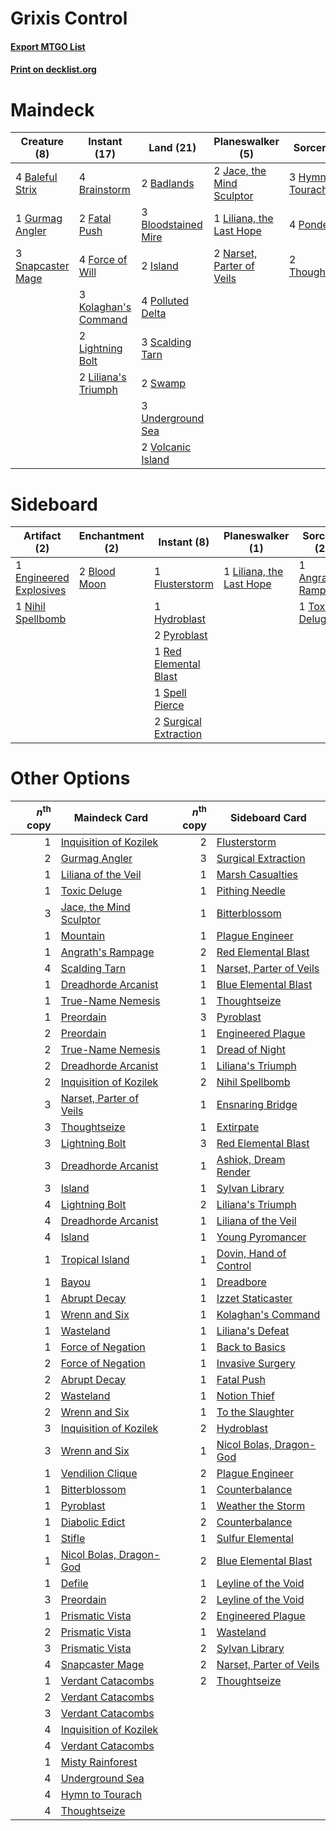 # Grixis Control

#### [Export MTGO List](../collection/Grixis%20Control/Grixis%20Control.txt)
#### [Print on decklist.org](http://decklist.org/?deckmain=2%09Badlands%0A4%09Baleful%20Strix%0A3%09Bloodstained%20Mire%0A4%09Brainstorm%0A2%09Fatal%20Push%0A4%09Force%20of%20Will%0A1%09Gurmag%20Angler%0A3%09Hymn%20to%20Tourach%0A2%09Island%0A2%09Jace,%20the%20Mind%20Sculptor%0A3%09Kolaghan's%20Command%0A2%09Lightning%20Bolt%0A2%09Liliana's%20Triumph%0A1%09Liliana,%20the%20Last%20Hope%0A2%09Narset,%20Parter%20of%20Veils%0A4%09Polluted%20Delta%0A4%09Ponder%0A3%09Scalding%20Tarn%0A3%09Snapcaster%20Mage%0A2%09Swamp%0A2%09Thoughtseize%0A3%09Underground%20Sea%0A2%09Volcanic%20Island&deckside=1%09Angrath's%20Rampage%0A2%09Blood%20Moon%0A1%09Engineered%20Explosives%0A1%09Flusterstorm%0A1%09Hydroblast%0A1%09Liliana,%20the%20Last%20Hope%0A1%09Nihil%20Spellbomb%0A2%09Pyroblast%0A1%09Red%20Elemental%20Blast%0A1%09Spell%20Pierce%0A2%09Surgical%20Extraction%0A1%09Toxic%20Deluge)
# Maindeck

|                                        Creature (8)                                        |                                         Instant (17)                                          |                                          Land (21)                                           |                                          Planeswalker (5)                                          |                                        Sorcery (9)                                         |
|--------------------------------------------------------------------------------------------|-----------------------------------------------------------------------------------------------|----------------------------------------------------------------------------------------------|----------------------------------------------------------------------------------------------------|--------------------------------------------------------------------------------------------|
|4 [Baleful Strix](http://gatherer.wizards.com/Pages/Card/Details.aspx?multiverseid=376260)  |4 [Brainstorm](http://gatherer.wizards.com/Pages/Card/Details.aspx?multiverseid=3897)          |2 [Badlands](http://gatherer.wizards.com/Pages/Card/Details.aspx?multiverseid=878)            |2 [Jace, the Mind Sculptor](http://gatherer.wizards.com/Pages/Card/Details.aspx?multiverseid=442051)|3 [Hymn to Tourach](http://gatherer.wizards.com/Pages/Card/Details.aspx?multiverseid=413634)|
|1 [Gurmag Angler](http://gatherer.wizards.com/Pages/Card/Details.aspx?multiverseid=391850)  |2 [Fatal Push](http://gatherer.wizards.com/Pages/Card/Details.aspx?multiverseid=423724)        |3 [Bloodstained Mire](http://gatherer.wizards.com/Pages/Card/Details.aspx?multiverseid=405094)|1 [Liliana, the Last Hope](http://gatherer.wizards.com/Pages/Card/Details.aspx?multiverseid=414388) |4 [Ponder](http://gatherer.wizards.com/Pages/Card/Details.aspx?multiverseid=451051)         |
|3 [Snapcaster Mage](http://gatherer.wizards.com/Pages/Card/Details.aspx?multiverseid=227676)|4 [Force of Will](http://gatherer.wizards.com/Pages/Card/Details.aspx?multiverseid=3107)       |2 [Island](http://gatherer.wizards.com/Pages/Card/Details.aspx?multiverseid=439857)           |2 [Narset, Parter of Veils](http://gatherer.wizards.com/Pages/Card/Details.aspx?multiverseid=460988)|2 [Thoughtseize](http://gatherer.wizards.com/Pages/Card/Details.aspx?multiverseid=438676)   |
|                                                                                            |3 [Kolaghan's Command](http://gatherer.wizards.com/Pages/Card/Details.aspx?multiverseid=394613)|4 [Polluted Delta](http://gatherer.wizards.com/Pages/Card/Details.aspx?multiverseid=405104)   |                                                                                                    |                                                                                            |
|                                                                                            |2 [Lightning Bolt](http://gatherer.wizards.com/Pages/Card/Details.aspx?multiverseid=806)       |3 [Scalding Tarn](http://gatherer.wizards.com/Pages/Card/Details.aspx?multiverseid=405107)    |                                                                                                    |                                                                                            |
|                                                                                            |2 [Liliana's Triumph](http://gatherer.wizards.com/Pages/Card/Details.aspx?multiverseid=461025) |2 [Swamp](http://gatherer.wizards.com/Pages/Card/Details.aspx?multiverseid=439858)            |                                                                                                    |                                                                                            |
|                                                                                            |                                                                                               |3 [Underground Sea](http://gatherer.wizards.com/Pages/Card/Details.aspx?multiverseid=886)     |                                                                                                    |                                                                                            |
|                                                                                            |                                                                                               |2 [Volcanic Island](http://gatherer.wizards.com/Pages/Card/Details.aspx?multiverseid=887)     |                                                                                                    |                                                                                            |


# Sideboard

|                                          Artifact (2)                                           |                                   Enchantment (2)                                    |                                          Instant (8)                                           |                                         Planeswalker (1)                                          |                                         Sorcery (2)                                          |
|-------------------------------------------------------------------------------------------------|--------------------------------------------------------------------------------------|------------------------------------------------------------------------------------------------|---------------------------------------------------------------------------------------------------|----------------------------------------------------------------------------------------------|
|1 [Engineered Explosives](http://gatherer.wizards.com/Pages/Card/Details.aspx?multiverseid=50139)|2 [Blood Moon](http://gatherer.wizards.com/Pages/Card/Details.aspx?multiverseid=45386)|1 [Flusterstorm](http://gatherer.wizards.com/Pages/Card/Details.aspx?multiverseid=228255)       |1 [Liliana, the Last Hope](http://gatherer.wizards.com/Pages/Card/Details.aspx?multiverseid=414388)|1 [Angrath's Rampage](http://gatherer.wizards.com/Pages/Card/Details.aspx?multiverseid=461112)|
|1 [Nihil Spellbomb](http://gatherer.wizards.com/Pages/Card/Details.aspx?multiverseid=442215)     |                                                                                      |1 [Hydroblast](http://gatherer.wizards.com/Pages/Card/Details.aspx?multiverseid=3915)           |                                                                                                   |1 [Toxic Deluge](http://gatherer.wizards.com/Pages/Card/Details.aspx?multiverseid=376559)     |
|                                                                                                 |                                                                                      |2 [Pyroblast](http://gatherer.wizards.com/Pages/Card/Details.aspx?multiverseid=4083)            |                                                                                                   |                                                                                              |
|                                                                                                 |                                                                                      |1 [Red Elemental Blast](http://gatherer.wizards.com/Pages/Card/Details.aspx?multiverseid=814)   |                                                                                                   |                                                                                              |
|                                                                                                 |                                                                                      |1 [Spell Pierce](http://gatherer.wizards.com/Pages/Card/Details.aspx?multiverseid=425876)       |                                                                                                   |                                                                                              |
|                                                                                                 |                                                                                      |2 [Surgical Extraction](http://gatherer.wizards.com/Pages/Card/Details.aspx?multiverseid=397706)|                                                                                                   |                                                                                              |


# Other Options

|*n*<sup>th</sup> copy|                                          Maindeck Card                                           |*n*<sup>th</sup> copy|                                          Sideboard Card                                          |
|--------------------:|--------------------------------------------------------------------------------------------------|--------------------:|--------------------------------------------------------------------------------------------------|
|                    1|[Inquisition of Kozilek](http://gatherer.wizards.com/Pages/Card/Details.aspx?multiverseid=416897) |                    2|[Flusterstorm](http://gatherer.wizards.com/Pages/Card/Details.aspx?multiverseid=228255)           |
|                    2|[Gurmag Angler](http://gatherer.wizards.com/Pages/Card/Details.aspx?multiverseid=391850)          |                    3|[Surgical Extraction](http://gatherer.wizards.com/Pages/Card/Details.aspx?multiverseid=397706)    |
|                    1|[Liliana of the Veil](http://gatherer.wizards.com/Pages/Card/Details.aspx?multiverseid=235597)    |                    1|[Marsh Casualties](http://gatherer.wizards.com/Pages/Card/Details.aspx?multiverseid=380238)       |
|                    1|[Toxic Deluge](http://gatherer.wizards.com/Pages/Card/Details.aspx?multiverseid=376559)           |                    1|[Pithing Needle](http://gatherer.wizards.com/Pages/Card/Details.aspx?multiverseid=129526)         |
|                    3|[Jace, the Mind Sculptor](http://gatherer.wizards.com/Pages/Card/Details.aspx?multiverseid=442051)|                    1|[Bitterblossom](http://gatherer.wizards.com/Pages/Card/Details.aspx?multiverseid=397701)          |
|                    1|[Mountain](http://gatherer.wizards.com/Pages/Card/Details.aspx?multiverseid=439859)               |                    1|[Plague Engineer](http://gatherer.wizards.com/Pages/Card/Details.aspx?multiverseid=464049)        |
|                    1|[Angrath's Rampage](http://gatherer.wizards.com/Pages/Card/Details.aspx?multiverseid=461112)      |                    2|[Red Elemental Blast](http://gatherer.wizards.com/Pages/Card/Details.aspx?multiverseid=814)       |
|                    4|[Scalding Tarn](http://gatherer.wizards.com/Pages/Card/Details.aspx?multiverseid=405107)          |                    1|[Narset, Parter of Veils](http://gatherer.wizards.com/Pages/Card/Details.aspx?multiverseid=460988)|
|                    1|[Dreadhorde Arcanist](http://gatherer.wizards.com/Pages/Card/Details.aspx?multiverseid=461052)    |                    1|[Blue Elemental Blast](http://gatherer.wizards.com/Pages/Card/Details.aspx?multiverseid=694)      |
|                    1|[True-Name Nemesis](http://gatherer.wizards.com/Pages/Card/Details.aspx?multiverseid=446104)      |                    1|[Thoughtseize](http://gatherer.wizards.com/Pages/Card/Details.aspx?multiverseid=438676)           |
|                    1|[Preordain](http://gatherer.wizards.com/Pages/Card/Details.aspx?multiverseid=405347)              |                    3|[Pyroblast](http://gatherer.wizards.com/Pages/Card/Details.aspx?multiverseid=4083)                |
|                    2|[Preordain](http://gatherer.wizards.com/Pages/Card/Details.aspx?multiverseid=405347)              |                    1|[Engineered Plague](http://gatherer.wizards.com/Pages/Card/Details.aspx?multiverseid=13097)       |
|                    2|[True-Name Nemesis](http://gatherer.wizards.com/Pages/Card/Details.aspx?multiverseid=446104)      |                    1|[Dread of Night](http://gatherer.wizards.com/Pages/Card/Details.aspx?multiverseid=14580)          |
|                    2|[Dreadhorde Arcanist](http://gatherer.wizards.com/Pages/Card/Details.aspx?multiverseid=461052)    |                    1|[Liliana's Triumph](http://gatherer.wizards.com/Pages/Card/Details.aspx?multiverseid=461025)      |
|                    2|[Inquisition of Kozilek](http://gatherer.wizards.com/Pages/Card/Details.aspx?multiverseid=416897) |                    2|[Nihil Spellbomb](http://gatherer.wizards.com/Pages/Card/Details.aspx?multiverseid=442215)        |
|                    3|[Narset, Parter of Veils](http://gatherer.wizards.com/Pages/Card/Details.aspx?multiverseid=460988)|                    1|[Ensnaring Bridge](http://gatherer.wizards.com/Pages/Card/Details.aspx?multiverseid=15866)        |
|                    3|[Thoughtseize](http://gatherer.wizards.com/Pages/Card/Details.aspx?multiverseid=438676)           |                    1|[Extirpate](http://gatherer.wizards.com/Pages/Card/Details.aspx?multiverseid=370384)              |
|                    3|[Lightning Bolt](http://gatherer.wizards.com/Pages/Card/Details.aspx?multiverseid=806)            |                    3|[Red Elemental Blast](http://gatherer.wizards.com/Pages/Card/Details.aspx?multiverseid=814)       |
|                    3|[Dreadhorde Arcanist](http://gatherer.wizards.com/Pages/Card/Details.aspx?multiverseid=461052)    |                    1|[Ashiok, Dream Render](http://gatherer.wizards.com/Pages/Card/Details.aspx?multiverseid=461155)   |
|                    3|[Island](http://gatherer.wizards.com/Pages/Card/Details.aspx?multiverseid=439857)                 |                    1|[Sylvan Library](http://gatherer.wizards.com/Pages/Card/Details.aspx?multiverseid=2240)           |
|                    4|[Lightning Bolt](http://gatherer.wizards.com/Pages/Card/Details.aspx?multiverseid=806)            |                    2|[Liliana's Triumph](http://gatherer.wizards.com/Pages/Card/Details.aspx?multiverseid=461025)      |
|                    4|[Dreadhorde Arcanist](http://gatherer.wizards.com/Pages/Card/Details.aspx?multiverseid=461052)    |                    1|[Liliana of the Veil](http://gatherer.wizards.com/Pages/Card/Details.aspx?multiverseid=235597)    |
|                    4|[Island](http://gatherer.wizards.com/Pages/Card/Details.aspx?multiverseid=439857)                 |                    1|[Young Pyromancer](http://gatherer.wizards.com/Pages/Card/Details.aspx?multiverseid=426592)       |
|                    1|[Tropical Island](http://gatherer.wizards.com/Pages/Card/Details.aspx?multiverseid=884)           |                    1|[Dovin, Hand of Control](http://gatherer.wizards.com/Pages/Card/Details.aspx?multiverseid=461156) |
|                    1|[Bayou](http://gatherer.wizards.com/Pages/Card/Details.aspx?multiverseid=879)                     |                    1|[Dreadbore](http://gatherer.wizards.com/Pages/Card/Details.aspx?multiverseid=430622)              |
|                    1|[Abrupt Decay](http://gatherer.wizards.com/Pages/Card/Details.aspx?multiverseid=456061)           |                    1|[Izzet Staticaster](http://gatherer.wizards.com/Pages/Card/Details.aspx?multiverseid=253638)      |
|                    1|[Wrenn and Six](http://gatherer.wizards.com/Pages/Card/Details.aspx?multiverseid=464166)          |                    1|[Kolaghan's Command](http://gatherer.wizards.com/Pages/Card/Details.aspx?multiverseid=394613)     |
|                    1|[Wasteland](http://gatherer.wizards.com/Pages/Card/Details.aspx?multiverseid=413790)              |                    1|[Liliana's Defeat](http://gatherer.wizards.com/Pages/Card/Details.aspx?multiverseid=430757)       |
|                    1|[Force of Negation](http://gatherer.wizards.com/Pages/Card/Details.aspx?multiverseid=464001)      |                    1|[Back to Basics](http://gatherer.wizards.com/Pages/Card/Details.aspx?multiverseid=456642)         |
|                    2|[Force of Negation](http://gatherer.wizards.com/Pages/Card/Details.aspx?multiverseid=464001)      |                    1|[Invasive Surgery](http://gatherer.wizards.com/Pages/Card/Details.aspx?multiverseid=409811)       |
|                    2|[Abrupt Decay](http://gatherer.wizards.com/Pages/Card/Details.aspx?multiverseid=456061)           |                    1|[Fatal Push](http://gatherer.wizards.com/Pages/Card/Details.aspx?multiverseid=423724)             |
|                    2|[Wasteland](http://gatherer.wizards.com/Pages/Card/Details.aspx?multiverseid=413790)              |                    1|[Notion Thief](http://gatherer.wizards.com/Pages/Card/Details.aspx?multiverseid=442200)           |
|                    2|[Wrenn and Six](http://gatherer.wizards.com/Pages/Card/Details.aspx?multiverseid=464166)          |                    1|[To the Slaughter](http://gatherer.wizards.com/Pages/Card/Details.aspx?multiverseid=409889)       |
|                    3|[Inquisition of Kozilek](http://gatherer.wizards.com/Pages/Card/Details.aspx?multiverseid=416897) |                    2|[Hydroblast](http://gatherer.wizards.com/Pages/Card/Details.aspx?multiverseid=3915)               |
|                    3|[Wrenn and Six](http://gatherer.wizards.com/Pages/Card/Details.aspx?multiverseid=464166)          |                    1|[Nicol Bolas, Dragon-God](http://gatherer.wizards.com/Pages/Card/Details.aspx?multiverseid=463947)|
|                    1|[Vendilion Clique](http://gatherer.wizards.com/Pages/Card/Details.aspx?multiverseid=442065)       |                    2|[Plague Engineer](http://gatherer.wizards.com/Pages/Card/Details.aspx?multiverseid=464049)        |
|                    1|[Bitterblossom](http://gatherer.wizards.com/Pages/Card/Details.aspx?multiverseid=397701)          |                    1|[Counterbalance](http://gatherer.wizards.com/Pages/Card/Details.aspx?multiverseid=121159)         |
|                    1|[Pyroblast](http://gatherer.wizards.com/Pages/Card/Details.aspx?multiverseid=4083)                |                    1|[Weather the Storm](http://gatherer.wizards.com/Pages/Card/Details.aspx?multiverseid=464140)      |
|                    1|[Diabolic Edict](http://gatherer.wizards.com/Pages/Card/Details.aspx?multiverseid=442074)         |                    2|[Counterbalance](http://gatherer.wizards.com/Pages/Card/Details.aspx?multiverseid=121159)         |
|                    1|[Stifle](http://gatherer.wizards.com/Pages/Card/Details.aspx?multiverseid=382377)                 |                    1|[Sulfur Elemental](http://gatherer.wizards.com/Pages/Card/Details.aspx?multiverseid=122416)       |
|                    1|[Nicol Bolas, Dragon-God](http://gatherer.wizards.com/Pages/Card/Details.aspx?multiverseid=463947)|                    2|[Blue Elemental Blast](http://gatherer.wizards.com/Pages/Card/Details.aspx?multiverseid=694)      |
|                    1|[Defile](http://gatherer.wizards.com/Pages/Card/Details.aspx?multiverseid=464035)                 |                    1|[Leyline of the Void](http://gatherer.wizards.com/Pages/Card/Details.aspx?multiverseid=107682)    |
|                    3|[Preordain](http://gatherer.wizards.com/Pages/Card/Details.aspx?multiverseid=405347)              |                    2|[Leyline of the Void](http://gatherer.wizards.com/Pages/Card/Details.aspx?multiverseid=107682)    |
|                    1|[Prismatic Vista](http://gatherer.wizards.com/Pages/Card/Details.aspx?multiverseid=464193)        |                    2|[Engineered Plague](http://gatherer.wizards.com/Pages/Card/Details.aspx?multiverseid=13097)       |
|                    2|[Prismatic Vista](http://gatherer.wizards.com/Pages/Card/Details.aspx?multiverseid=464193)        |                    1|[Wasteland](http://gatherer.wizards.com/Pages/Card/Details.aspx?multiverseid=413790)              |
|                    3|[Prismatic Vista](http://gatherer.wizards.com/Pages/Card/Details.aspx?multiverseid=464193)        |                    2|[Sylvan Library](http://gatherer.wizards.com/Pages/Card/Details.aspx?multiverseid=2240)           |
|                    4|[Snapcaster Mage](http://gatherer.wizards.com/Pages/Card/Details.aspx?multiverseid=227676)        |                    2|[Narset, Parter of Veils](http://gatherer.wizards.com/Pages/Card/Details.aspx?multiverseid=460988)|
|                    1|[Verdant Catacombs](http://gatherer.wizards.com/Pages/Card/Details.aspx?multiverseid=405113)      |                    2|[Thoughtseize](http://gatherer.wizards.com/Pages/Card/Details.aspx?multiverseid=438676)           |
|                    2|[Verdant Catacombs](http://gatherer.wizards.com/Pages/Card/Details.aspx?multiverseid=405113)      |                     |                                                                                                  |
|                    3|[Verdant Catacombs](http://gatherer.wizards.com/Pages/Card/Details.aspx?multiverseid=405113)      |                     |                                                                                                  |
|                    4|[Inquisition of Kozilek](http://gatherer.wizards.com/Pages/Card/Details.aspx?multiverseid=416897) |                     |                                                                                                  |
|                    4|[Verdant Catacombs](http://gatherer.wizards.com/Pages/Card/Details.aspx?multiverseid=405113)      |                     |                                                                                                  |
|                    1|[Misty Rainforest](http://gatherer.wizards.com/Pages/Card/Details.aspx?multiverseid=405102)       |                     |                                                                                                  |
|                    4|[Underground Sea](http://gatherer.wizards.com/Pages/Card/Details.aspx?multiverseid=886)           |                     |                                                                                                  |
|                    4|[Hymn to Tourach](http://gatherer.wizards.com/Pages/Card/Details.aspx?multiverseid=413634)        |                     |                                                                                                  |
|                    4|[Thoughtseize](http://gatherer.wizards.com/Pages/Card/Details.aspx?multiverseid=438676)           |                     |                                                                                                  |


